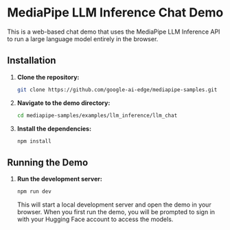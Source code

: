 # MediaPipe LLM Inference Chat Demo

This is a web-based chat demo that uses the MediaPipe LLM Inference API to run a large language model entirely in the browser.

## Installation

1.  **Clone the repository:**
    ```bash
    git clone https://github.com/google-ai-edge/mediapipe-samples.git
    ```
2.  **Navigate to the demo directory:**
    ```bash
    cd mediapipe-samples/examples/llm_inference/llm_chat
    ```
3.  **Install the dependencies:**
    ```bash
    npm install
    ```

## Running the Demo

1.  **Run the development server:**
    ```bash
    npm run dev
    ```
    This will start a local development server and open the demo in your browser. When you first run the demo, you will be prompted to sign in with your Hugging Face account to access the models.

